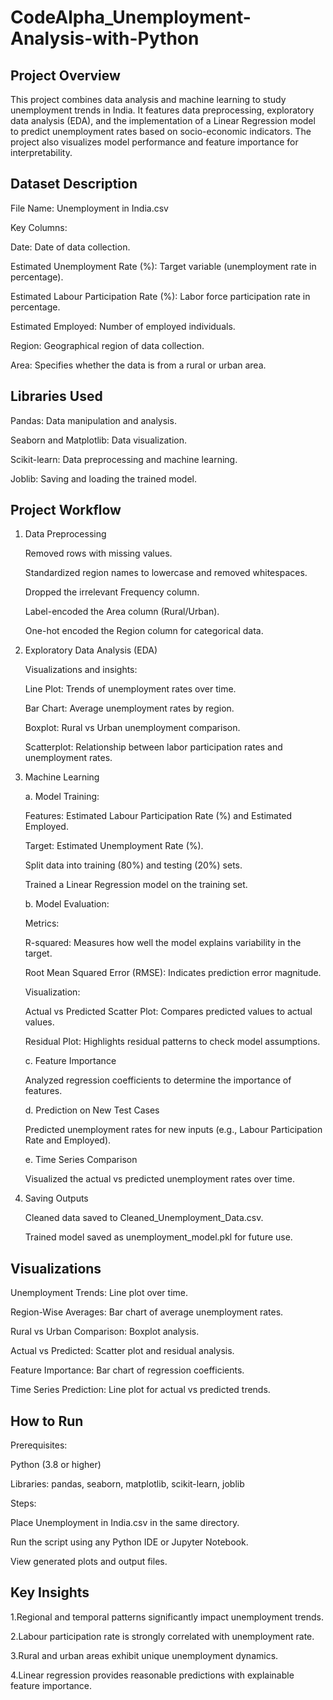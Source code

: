 # CodeAlpha_Unemployment-Analysis-with-Python

## Project Overview
This project combines data analysis and machine learning to study unemployment trends in India. It features data preprocessing, exploratory data analysis (EDA), and the implementation of a Linear Regression model to predict unemployment rates based on socio-economic indicators. The project also visualizes model performance and feature importance for interpretability.

## Dataset Description
File Name: Unemployment in India.csv

Key Columns:

Date: Date of data collection.

Estimated Unemployment Rate (%): Target variable (unemployment rate in percentage).

Estimated Labour Participation Rate (%): Labor force participation rate in percentage.

Estimated Employed: Number of employed individuals.

Region: Geographical region of data collection.

Area: Specifies whether the data is from a rural or urban area.

## Libraries Used
Pandas: Data manipulation and analysis.

Seaborn and Matplotlib: Data visualization.

Scikit-learn: Data preprocessing and machine learning.

Joblib: Saving and loading the trained model.

## Project Workflow

1. Data Preprocessing
   
   Removed rows with missing values.
   
   Standardized region names to lowercase and removed whitespaces.
   
   Dropped the irrelevant Frequency column.
   
   Label-encoded the Area column (Rural/Urban).
   
   One-hot encoded the Region column for categorical data.

2. Exploratory Data Analysis (EDA)
   
   Visualizations and insights:

    Line Plot: Trends of unemployment rates over time.
   
    Bar Chart: Average unemployment rates by region.
   
    Boxplot: Rural vs Urban unemployment comparison.
   
    Scatterplot: Relationship between labor participation rates and unemployment rates.

3. Machine Learning
   
    a. Model Training:
 
    Features: Estimated Labour Participation Rate (%) and Estimated Employed.
    
    Target: Estimated Unemployment Rate (%).
    
    Split data into training (80%) and testing (20%) sets.
    
    Trained a Linear Regression model on the training set.

    b. Model Evaluation:
 
    Metrics:
    
    R-squared: Measures how well the model explains variability in the target.
    
    Root Mean Squared Error (RMSE): Indicates prediction error magnitude.
    
    Visualization:
    
    Actual vs Predicted Scatter Plot: Compares predicted values to actual values.
    
    Residual Plot: Highlights residual patterns to check model assumptions.

   c. Feature Importance

   Analyzed regression coefficients to determine the importance of features.

   d. Prediction on New Test Cases

   Predicted unemployment rates for new inputs (e.g., Labour Participation Rate and Employed).

   e. Time Series Comparison

   Visualized the actual vs predicted unemployment rates over time.


5. Saving Outputs
   
   Cleaned data saved to Cleaned_Unemployment_Data.csv.
   
   Trained model saved as unemployment_model.pkl for future use.

## Visualizations

Unemployment Trends: Line plot over time.

Region-Wise Averages: Bar chart of average unemployment rates.

Rural vs Urban Comparison: Boxplot analysis.

Actual vs Predicted: Scatter plot and residual analysis.

Feature Importance: Bar chart of regression coefficients.

Time Series Prediction: Line plot for actual vs predicted trends.

## How to Run

Prerequisites:

 Python (3.8 or higher)
 
 Libraries: pandas, seaborn, matplotlib, scikit-learn, joblib
 
 Steps:

   Place Unemployment in India.csv in the same directory.
   
   Run the script using any Python IDE or Jupyter Notebook.
   
   View generated plots and output files.

## Key Insights

 1.Regional and temporal patterns significantly impact unemployment trends.
 
 2.Labour participation rate is strongly correlated with unemployment rate.
 
 3.Rural and urban areas exhibit unique unemployment dynamics.
 
 4.Linear regression provides reasonable predictions with explainable feature importance.


